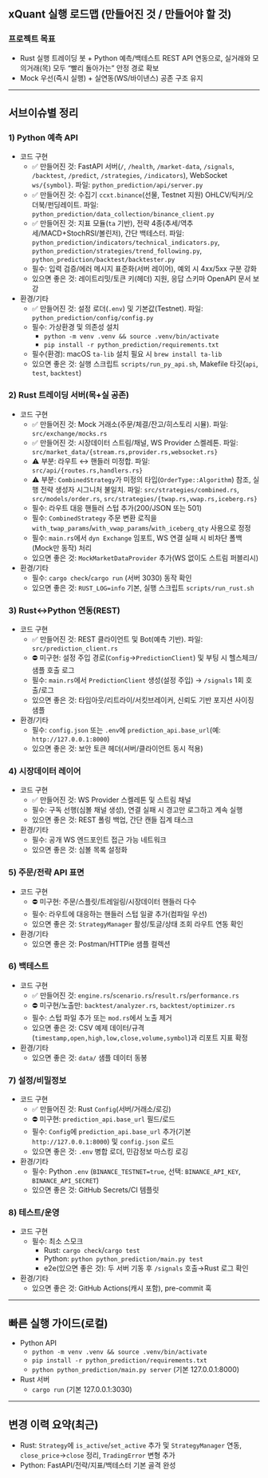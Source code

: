 ## xQuant 실행 로드맵 (만들어진 것 / 만들어야 할 것)

### 프로젝트 목표
- Rust 실행 트레이딩 봇 + Python 예측/백테스트 REST API 연동으로, 실거래와 모의거래(목) 모두 “빨리 돌아가는” 안정 경로 확보
- Mock 우선(즉시 실행) + 실연동(WS/바이낸스) 공존 구조 유지

---

## 서브이슈별 정리

### 1) Python 예측 API
- 코드 구현
  - ✅ 만들어진 것: FastAPI 서버(`/`, `/health`, `/market-data`, `/signals`, `/backtest`, `/predict`, `/strategies`, `/indicators`), WebSocket `ws/{symbol}`. 파일: `python_prediction/api/server.py`
  - ✅ 만들어진 것: 수집기 `ccxt.binance`(선물, Testnet 지원) OHLCV/틱커/오더북/펀딩레이트. 파일: `python_prediction/data_collection/binance_client.py`
  - ✅ 만들어진 것: 지표 모듈(`ta` 기반), 전략 4종(추세/역추세/MACD+StochRSI/볼린저), 간단 백테스터. 파일: `python_prediction/indicators/technical_indicators.py`, `python_prediction/strategies/trend_following.py`, `python_prediction/backtest/backtester.py`
  - 필수: 입력 검증/에러 메시지 표준화(서버 레이어), 예외 시 4xx/5xx 구분 강화
  - 있으면 좋은 것: 레이트리밋/토큰 키(헤더) 지원, 응답 스키마 OpenAPI 문서 보강
- 환경/기타
  - ✅ 만들어진 것: 설정 로더(`.env`) 및 기본값(Testnet). 파일: `python_prediction/config/config.py`
  - 필수: 가상환경 및 의존성 설치
    - `python -m venv .venv && source .venv/bin/activate`
    - `pip install -r python_prediction/requirements.txt`
  - 필수(환경): macOS `ta-lib` 설치 필요 시 `brew install ta-lib`
  - 있으면 좋은 것: 실행 스크립트 `scripts/run_py_api.sh`, Makefile 타깃(`api`, `test`, `backtest`)

### 2) Rust 트레이딩 서버(목+실 공존)
- 코드 구현
  - ✅ 만들어진 것: Mock 거래소(주문/체결/잔고/히스토리 시뮬). 파일: `src/exchange/mocks.rs`
  - ✅ 만들어진 것: 시장데이터 스트림/채널, WS Provider 스켈레톤. 파일: `src/market_data/{stream.rs,provider.rs,websocket.rs}`
  - ⚠️ 부분: 라우트 ↔ 핸들러 미정합. 파일: `src/api/{routes.rs,handlers.rs}`
  - ⚠️ 부분: `CombinedStrategy`가 미정의 타입(`OrderType::Algorithm`) 참조, 실행 전략 생성자 시그니처 불일치. 파일: `src/strategies/combined.rs`, `src/models/order.rs`, `src/strategies/{twap.rs,vwap.rs,iceberg.rs}`
  - 필수: 라우트 대응 핸들러 스텁 추가(200/JSON 또는 501)
  - 필수: `CombinedStrategy` 주문 변환 로직을 `with_twap_params`/`with_vwap_params`/`with_iceberg_qty` 사용으로 정정
  - 필수: `main.rs`에서 `dyn Exchange` 임포트, WS 연결 실패 시 비차단 폴백(Mock만 동작) 처리
  - 있으면 좋은 것: `MockMarketDataProvider` 추가(WS 없이도 스트림 퍼블리시)
- 환경/기타
  - 필수: `cargo check`/`cargo run` (서버 3030) 동작 확인
  - 있으면 좋은 것: `RUST_LOG=info` 기본, 실행 스크립트 `scripts/run_rust.sh`

### 3) Rust↔Python 연동(REST)
- 코드 구현
  - ✅ 만들어진 것: REST 클라이언트 및 Bot(예측 기반). 파일: `src/prediction_client.rs`
  - ⛔ 미구현: 설정 주입 경로(`Config`→`PredictionClient`) 및 부팅 시 헬스체크/샘플 호출 로그
  - 필수: `main.rs`에서 `PredictionClient` 생성(설정 주입) → `/signals` 1회 호출/로그
  - 있으면 좋은 것: 타임아웃/리트라이/서킷브레이커, 신뢰도 기반 포지션 사이징 샘플
- 환경/기타
  - 필수: `config.json` 또는 `.env`에 `prediction_api.base_url`(예: `http://127.0.0.1:8000`)
  - 있으면 좋은 것: 보안 토큰 헤더(서버/클라이언트 동시 적용)

### 4) 시장데이터 레이어
- 코드 구현
  - ✅ 만들어진 것: WS Provider 스켈레톤 및 스트림 채널
  - 필수: 구독 선행(심볼 채널 생성), 연결 실패 시 경고만 로그하고 계속 실행
  - 있으면 좋은 것: REST 폴링 백업, 간단 캔들 집계 태스크
- 환경/기타
  - 필수: 공개 WS 엔드포인트 접근 가능 네트워크
  - 있으면 좋은 것: 심볼 목록 설정화

### 5) 주문/전략 API 표면
- 코드 구현
  - ⛔ 미구현: 주문/스플릿/트레일링/시장데이터 핸들러 다수
  - 필수: 라우트에 대응하는 핸들러 스텁 일괄 추가(컴파일 우선)
  - 있으면 좋은 것: `StrategyManager` 활성/토글/상태 조회 라우트 연동 확인
- 환경/기타
  - 있으면 좋은 것: Postman/HTTPie 샘플 컬렉션

### 6) 백테스트
- 코드 구현
  - ✅ 만들어진 것: `engine.rs`/`scenario.rs`/`result.rs`/`performance.rs`
  - ⛔ 미구현/노출만: `backtest/analyzer.rs`, `backtest/optimizer.rs`
  - 필수: 스텁 파일 추가 또는 `mod.rs`에서 노출 제거
  - 있으면 좋은 것: CSV 예제 데이터/규격(`timestamp,open,high,low,close,volume,symbol`)과 리포트 지표 확정
- 환경/기타
  - 있으면 좋은 것: `data/` 샘플 데이터 동봉

### 7) 설정/비밀정보
- 코드 구현
  - ✅ 만들어진 것: Rust `Config`(서버/거래소/로깅)
  - ⛔ 미구현: `prediction_api.base_url` 필드/로드
  - 필수: `Config`에 `prediction_api.base_url` 추가(기본 `http://127.0.0.1:8000`) 및 `config.json` 로드
  - 있으면 좋은 것: `.env` 병합 로더, 민감정보 마스킹 로깅
- 환경/기타
  - 필수: Python `.env` (`BINANCE_TESTNET=true`, 선택: `BINANCE_API_KEY`, `BINANCE_API_SECRET`)
  - 있으면 좋은 것: GitHub Secrets/CI 템플릿

### 8) 테스트/운영
- 코드 구현
  - 필수: 최소 스모크
    - Rust: `cargo check`/`cargo test`
    - Python: `python python_prediction/main.py test`
    - e2e(있으면 좋은 것): 두 서버 기동 후 `/signals` 호출→Rust 로그 확인
- 환경/기타
  - 있으면 좋은 것: GitHub Actions(캐시 포함), pre-commit 훅

---

## 빠른 실행 가이드(로컬)
- Python API
  - `python -m venv .venv && source .venv/bin/activate`
  - `pip install -r python_prediction/requirements.txt`
  - `python python_prediction/main.py server` (기본 127.0.0.1:8000)
- Rust 서버
  - `cargo run` (기본 127.0.0.1:3030)

---

## 변경 이력 요약(최근)
- Rust: `Strategy`에 `is_active`/`set_active` 추가 및 `StrategyManager` 연동, `close_price`→`close` 정리, `TradingError` 변형 추가
- Python: FastAPI/전략/지표/백테스터 기본 골격 완성

